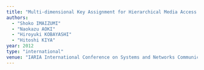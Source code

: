 ```yaml
---
title: "Multi-dimensional Key Assignment for Hierarchical Media Access Control with Collusion Resilience"
authors:
  - "Shoko IMAIZUMI"
  - "Naokazu AOKI"
  - "Hiroyuki KOBAYASHI"
  - "Hitoshi KIYA"
year: 2012
type: "international"
venue: "IARIA International Conference on Systems and Networks Communications, pp. ICSNC4-1, Lisbon, Portugal, 2012-11-20."
---
```

